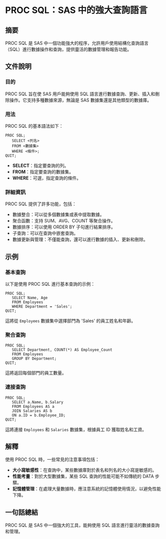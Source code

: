 <!--
Meta Description: # PROC SQL：SAS 中的強大查詢語言 ## 摘要 PROC SQL 是 SAS 中一個功能強大的程序，允許用戶使用結構化查詢語言（SQL）進行數據操作和查詢，提供靈活的數據管理和報告功能。 ## 文件說明 ### 目的 PROC SQL 旨在使 SAS 用戶能夠使用 SQL 語言進行數據查...
Meta Keywords: sql, proc, sas, select, from
-->

# PROC SQL：SAS 中的強大查詢語言

## 摘要
PROC SQL 是 SAS 中一個功能強大的程序，允許用戶使用結構化查詢語言（SQL）進行數據操作和查詢，提供靈活的數據管理和報告功能。

## 文件說明
### 目的
PROC SQL 旨在使 SAS 用戶能夠使用 SQL 語言進行數據查詢、更新、插入和刪除操作。它支持多種數據來源，無論是 SAS 數據集還是其他類型的數據庫。

### 用法
PROC SQL 的基本語法如下：
```sas
PROC SQL;
   SELECT <列名> 
   FROM <數據集> 
   WHERE <條件>;
QUIT;
```
- **SELECT**：指定要查詢的列。
- **FROM**：指定要查詢的數據集。
- **WHERE**：可選，指定查詢的條件。

### 詳細資訊
PROC SQL 提供了許多功能，包括：
- 數據整合：可以從多個數據集或表中提取數據。
- 聚合函數：支持 SUM、AVG、COUNT 等聚合操作。
- 數據排序：可以使用 ORDER BY 子句進行結果排序。
- 子查詢：可以在查詢中嵌套查詢。
- 數據更新與管理：不僅能查詢，還可以進行數據的插入、更新和刪除。

## 示例
### 基本查詢
以下是使用 PROC SQL 進行基本查詢的示例：
```sas
PROC SQL;
   SELECT Name, Age 
   FROM Employees 
   WHERE Department = 'Sales';
QUIT;
```
這將從 `Employees` 數據集中選擇部門為 'Sales' 的員工姓名和年齡。

### 聚合查詢
```sas
PROC SQL;
   SELECT Department, COUNT(*) AS Employee_Count 
   FROM Employees 
   GROUP BY Department;
QUIT;
```
這將返回每個部門的員工數量。

### 連接查詢
```sas
PROC SQL;
   SELECT a.Name, b.Salary 
   FROM Employees AS a 
   JOIN Salaries AS b 
   ON a.ID = b.Employee_ID;
QUIT;
```
這將連接 `Employees` 和 `Salaries` 數據集，根據員工 ID 獲取姓名和工資。

## 解釋
使用 PROC SQL 時，一些常見的注意事項包括：
- **大小寫敏感性**：在查詢中，某些數據庫對於表名和列名的大小寫是敏感的。
- **性能考量**：對於大型數據集，某些 SQL 查詢的性能可能不如傳統的 DATA 步驟。
- **記憶體管理**：在處理大量數據時，應注意系統的記憶體使用情況，以避免性能下降。

## 一句話總結
PROC SQL 是 SAS 中一個強大的工具，能夠使用 SQL 語言進行靈活的數據查詢和管理。